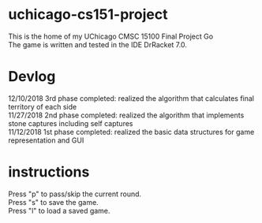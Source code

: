 # uchicago-cs151-project
This is the home of my UChicago CMSC 15100 Final Project Go\
The game is written and tested in the IDE DrRacket 7.0.


# Devlog
12/10/2018 3rd phase completed: realized the algorithm that calculates final territory of each side\
11/27/2018 2nd phase completed: realized the algorithm that implements stone captures including self captures\
11/12/2018 1st phase completed: realized the basic data structures for game representation and GUI

# instructions
Press "p" to pass/skip the current round.  
Press "s" to save the game.  
Press "l" to load a saved game.   
